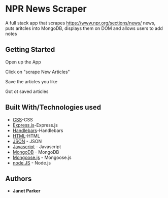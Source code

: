 # NPR News Scraper

A full stack app that scrapes <link>https://www.npr.org/sections/news/</link> news, puts aritcles into MongoDB, displays them on DOM and allows users to add notes

## Getting Started

Open up the App

Click on "scrape New Articles"

Save the articles you like

Got ot saved articles

## Built With/Technologies used
* [CSS](https://developer.mozilla.org/en-US/docs/Web/CSS)-CSS
* [Express.js](https://expressjs.com/)-Express.js
* [Handlebars](https://handlebarsjs.com/)-Handlebars
* [HTML](https://html.com/)-HTML
* [JSON](https://www.json.org/) - JSON
* [Javascript](https://www.javascript.com/) - Javascript
* [MongoDB](https://www.mongodb.com/) - MongoDB
* [Mongoose.js](https://mongoosejs.com/) - Mongoose.js
* [node.JS](https://nodejs.org/en/) - Node.js



## Authors
* **Janet Parker**




